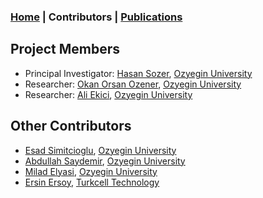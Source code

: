 ### [Home](./) | Contributors | [Publications](./publications.html)

## Project Members
- Principal Investigator: [Hasan Sozer](https://faculty.ozyegin.edu.tr/hsozer/), [Ozyegin University](https://www.ozyegin.edu.tr/)
- Researcher: [Okan Orsan Ozener](https://faculty.ozyegin.edu.tr/orsano/), [Ozyegin University](https://www.ozyegin.edu.tr/)
- Researcher: [Ali Ekici](https://faculty.ozyegin.edu.tr/aliekici/), [Ozyegin University](https://www.ozyegin.edu.tr/)

## Other Contributors
- [Esad Simitcioglu](https://github.com/EsadSimitcioglu), [Ozyegin University](https://www.ozyegin.edu.tr/)
- [Abdullah Saydemir](https://github.com/Saydemr), [Ozyegin University](https://www.ozyegin.edu.tr/)
- [Milad Elyasi](http://www.miladelyasi.com/), [Ozyegin University](https://www.ozyegin.edu.tr/)
- [Ersin Ersoy](https://github.com/ersinersoy/), [Turkcell Technology](http://www.turkcellteknoloji.com.tr/language/en/)
